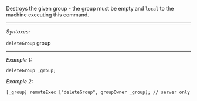 Destroys the given group - the group must be empty and `local` to the machine executing this command.


---
*Syntaxes:*

`deleteGroup` group

---
*Example 1:*

```sqf
deleteGroup _group;
```

*Example 2:*

```sqf
[_group] remoteExec ["deleteGroup", groupOwner _group]; // server only
```
